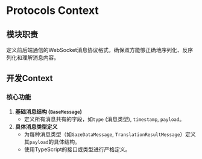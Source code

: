 # Protocols Context
## 模块职责
定义前后端通信的WebSocket消息协议格式，确保双方能够正确地序列化、反序列化和理解消息内容。
## 开发Context
### 核心功能
1. **基础消息结构 (`BaseMessage`)**
   - 定义所有消息共有的字段，如`type` (消息类型), `timestamp`, `payload`。
2. **具体消息类型定义**
   - 为每种消息类型（如`GazeDataMessage`, `TranslationResultMessage`）定义其`payload`的具体结构。
   - 使用TypeScript的接口或类型进行严格定义。
